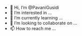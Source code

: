 - 👋 Hi, I’m @PavaniGusidi
- 👀 I’m interested in ...
- 🌱 I’m currently learning ...
- 💞️ I’m looking to collaborate on ...
- 📫 How to reach me ...

<!---
PavaniGusidi/PavaniGusidi is a ✨ special ✨ repository because its `README.md` (this file) appears on your GitHub profile.
You can click the Preview link to take a look at your changes.
--->
